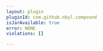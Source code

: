 ```yaml
---
layout: plugin
pluginId: com.github.nbyl.compound
isJarAvailable: true
error: NONE
violations: []

---
```

